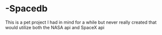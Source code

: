 # -Spacedb
This is a pet project I had in mind for a while but never really created that would utilize both the NASA api and SpaceX api
